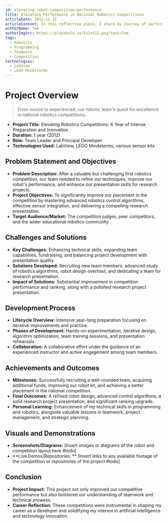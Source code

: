 ```yaml
---
id: elevating-robot-competition-performance
title: Elevating Performance in National Robotics Competitions
articleDate: 2012-12-31
articleContent: In this reflective piece, I share my journey of participating in rigorous national robotics competitions, detailing the challenges faced, the strategies employed to overcome them, and the learning experience it provided for my team and myself.
authorName: Tom
authorImgSrc: https://placehold.co/512x512.png?text=Tom
tags:
  - Robotics
  - Programming
  - Teamwork
  - Competition
technologies:
  - LabView
  - LEGO Mindstorms
---
```


# Project Overview

> From novice to experienced, our robotic team's quest for excellence in national robotics competitions.

- **Project Title:** Elevating Robotics Competitions: A Year of Intense Preparation and Innovation
- **Duration:** 1 year (2012)
- **Role:** Team Leader and Principal Developer
- **Technologies Used:** LabView, LEGO Mindstorms, various sensor kits

## Problem Statement and Objectives

- **Problem Description:** After a valuable but challenging first robotics competition, our team needed to refine our
  techniques, improve our robot's performance, and enhance our presentation skills for research projects.
- **Project Objectives:** To significantly improve our placement in the competition by mastering advanced robotics
  control algorithms, effective sensor integration, and delivering a compelling research presentation.
- **Target Audience/Market:** The competition judges, peer competitors, and the wider educational robotics community.

## Challenges and Solutions

- **Key Challenges:** Enhancing technical skills, expanding team capabilities, fundraising, and balancing project
  development with presentation quality.
- **Solutions Developed:** Recruiting new team members, advanced study of robotics algorithms, robot design overhaul,
  and dedicating a team for research presentation.
- **Impact of Solutions:** Substantial improvement in competition performance and ranking, along with a polished
  research project presentation.

## Development Process

- **Lifecycle Overview:** Intensive year-long preparation focusing on iterative improvements and practice.
- **Phases of Development:** Hands-on experimentation, iterative design, algorithm optimization, team training sessions,
  and presentation rehearsals.
- **Collaboration:** A collaborative effort under the guidance of an experienced instructor and active engagement among
  team members.

## Achievements and Outcomes

- **Milestones:** Successfully recruiting a well-rounded team, acquiring additional funds, improving our robot kit, and
  achieving a better placement in the national competition.
- **Final Outcomes:** A refined robot design, advanced control algorithms, a solid research project presentation, and
  significant ranking upgrade.
- **Personal Learning:** Enhancement of my technical skills in programming and robotics, alongside valuable lessons in
  teamwork, project management, and strategic planning.

## Visuals and Demonstrations

- **Screenshots/Diagrams:** [Insert images or diagrams of the robot and competition layout here #todo]
- **Live Demos/Repositories:
  ** [Insert links to any available footage of the competition or repositories of the project #todo]

## Conclusion

- **Project Impact:** This project not only improved our competitive performance but also bolstered our understanding of
  teamwork and technical prowess.
- **Career Reflection:** These competitions were instrumental in shaping my career as a developer and solidifying my
  interest in artificial intelligence and technology innovation.
